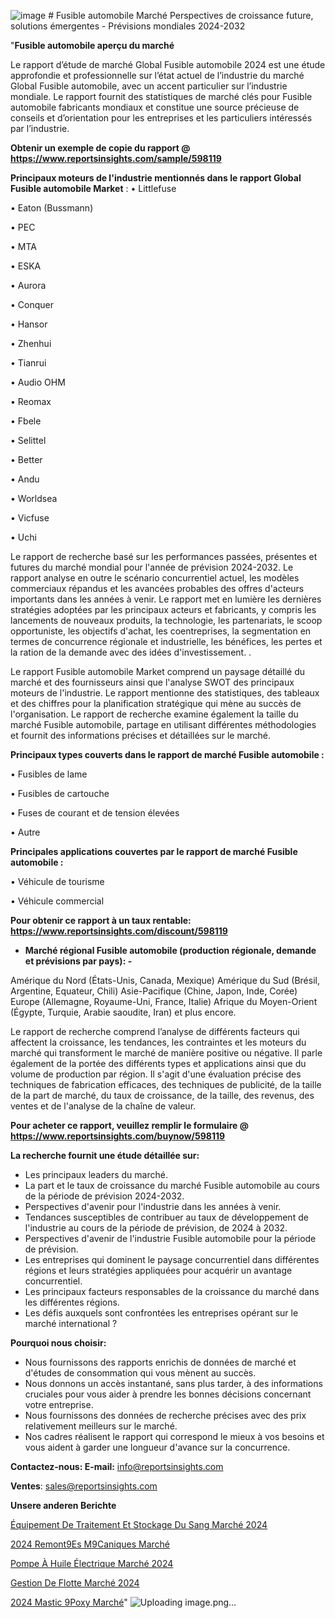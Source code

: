 ![image](https://github.com/gayatrid12/RItrends/assets/158473851/0e0a3a07-73b5-4667-8f0c-d4423be49a74) # Fusible automobile Marché Perspectives de croissance future, solutions émergentes - Prévisions mondiales 2024-2032

"<strong>Fusible automobile aperçu du marché</strong>

Le rapport d’étude de marché Global Fusible automobile 2024 est une étude approfondie et professionnelle sur l’état actuel de l’industrie du marché Global Fusible automobile, avec un accent particulier sur l’industrie mondiale. Le rapport fournit des statistiques de marché clés pour Fusible automobile fabricants mondiaux et constitue une source précieuse de conseils et d’orientation pour les entreprises et les particuliers intéressés par l’industrie.

<strong>Obtenir un exemple de copie du rapport @ <a href=https://www.reportsinsights.com/sample/598119>https://www.reportsinsights.com/sample/598119</a></strong>

<strong>Principaux moteurs de l'industrie mentionnés dans le rapport Global Fusible automobile Market</strong> :
• Littlefuse

• Eaton (Bussmann)

• PEC

• MTA

• ESKA

• Aurora

• Conquer

• Hansor

• Zhenhui

• Tianrui

• Audio OHM

• Reomax

• Fbele

• Selittel

• Better

• Andu

• Worldsea

• Vicfuse

• Uchi

Le rapport de recherche basé sur les performances passées, présentes et futures du marché mondial pour l'année de prévision 2024-2032. Le rapport analyse en outre le scénario concurrentiel actuel, les modèles commerciaux répandus et les avancées probables des offres d'acteurs importants dans les années à venir. Le rapport met en lumière les dernières stratégies adoptées par les principaux acteurs et fabricants, y compris les lancements de nouveaux produits, la technologie, les partenariats, le scoop opportuniste, les objectifs d'achat, les coentreprises, la segmentation en termes de concurrence régionale et industrielle, les bénéfices, les pertes et la ration de la demande avec des idées d'investissement. .

Le rapport Fusible automobile Market comprend un paysage détaillé du marché et des fournisseurs ainsi que l'analyse SWOT des principaux moteurs de l'industrie. Le rapport mentionne des statistiques, des tableaux et des chiffres pour la planification stratégique qui mène au succès de l'organisation. Le rapport de recherche examine également la taille du marché Fusible automobile, partage en utilisant différentes méthodologies et fournit des informations précises et détaillées sur le marché.

<strong>Principaux types couverts dans le rapport de marché Fusible automobile :</strong>

• Fusibles de lame

• Fusibles de cartouche

• Fuses de courant et de tension élevées

• Autre

<strong>Principales applications couvertes par le rapport de marché Fusible automobile :</strong>

• Véhicule de tourisme

• Véhicule commercial

<strong>Pour obtenir ce rapport à un taux rentable: <a href=https://www.reportsinsights.com/discount/598119>https://www.reportsinsights.com/discount/598119</a></strong>
<ul>
  <li><strong>Marché régional Fusible automobile (production régionale, demande et prévisions par pays): -</strong></li>
</ul>
Amérique du Nord (États-Unis, Canada, Mexique)
Amérique du Sud (Brésil, Argentine, Equateur, Chili)
Asie-Pacifique (Chine, Japon, Inde, Corée)
Europe (Allemagne, Royaume-Uni, France, Italie)
Afrique du Moyen-Orient (Égypte, Turquie, Arabie saoudite, Iran) et plus encore.

Le rapport de recherche comprend l’analyse de différents facteurs qui affectent la croissance, les tendances, les contraintes et les moteurs du marché qui transforment le marché de manière positive ou négative. Il parle également de la portée des différents types et applications ainsi que du volume de production par région. Il s'agit d'une évaluation précise des techniques de fabrication efficaces, des techniques de publicité, de la taille de la part de marché, du taux de croissance, de la taille, des revenus, des ventes et de l'analyse de la chaîne de valeur.

<strong>Pour acheter ce rapport, veuillez remplir le formulaire @   <a href=https://www.reportsinsights.com/buynow/598119>https://www.reportsinsights.com/buynow/598119</a></strong>

<strong>La recherche fournit une étude détaillée sur:</strong>
<ul>
  <li>Les principaux leaders du marché.</li>
  <li>La part et le taux de croissance du marché Fusible automobile au cours de la période de prévision 2024-2032.</li>
  <li>Perspectives d'avenir pour l'industrie dans les années à venir.</li>
  <li>Tendances susceptibles de contribuer au taux de développement de l'industrie au cours de la période de prévision, de 2024 à 2032.</li>
  <li>Perspectives d'avenir de l'industrie Fusible automobile pour la période de prévision.</li>
  <li>Les entreprises qui dominent le paysage concurrentiel dans différentes régions et leurs stratégies appliquées pour acquérir un avantage concurrentiel.</li>
  <li>Les principaux facteurs responsables de la croissance du marché dans les différentes régions.</li>
  <li>Les défis auxquels sont confrontées les entreprises opérant sur le marché international ?</li>
</ul>
<strong>Pourquoi nous choisir:</strong>
<ul>
  <li>Nous fournissons des rapports enrichis de données de marché et d'études de consommation qui vous mènent au succès.</li>
  <li>Nous donnons un accès instantané, sans plus tarder, à des informations cruciales pour vous aider à prendre les bonnes décisions concernant votre entreprise.</li>
  <li>Nous fournissons des données de recherche précises avec des prix relativement meilleurs sur le marché.</li>
  <li>Nos cadres réalisent le rapport qui correspond le mieux à vos besoins et vous aident à garder une longueur d'avance sur la concurrence.</li>
</ul>
<strong>Contactez-nous:
</strong><strong>E-mail:</strong> <a href=mailto:info@reportsinsights.com>info@reportsinsights.com</a>

<strong>Ventes</strong>: <a href=mailto:sales@reportsinsights.com>sales@reportsinsights.com</a>

<strong>Unsere anderen Berichte</strong>

<a href=https://www.linkedin.com/pulse/équipement-de-traitement-et-stockage-du-sang-marchéperspectives-hagrc/>Équipement De Traitement Et Stockage Du Sang Marché 2024</a>

<a href=https://www.linkedin.com/pulse/2024-remont%C3%A9es-m%C3%A9caniques-march%C3%A9tendance-et-pr%C3%A9visions-km2zc/>2024 Remont9Es M9Caniques Marché</a>

<a href=https://www.linkedin.com/pulse/pompe-à-huile-électrique-marché-couverture-du-yirnc/>Pompe À Huile Électrique Marché 2024</a>

<a href=https://www.linkedin.com/pulse/gestion-de-flotte-marché-aperçus-dune-analyse-complète-kh64c/>Gestion De Flotte Marché 2024</a>

<a href=https://www.linkedin.com/pulse/2024-mastic-%C3%A9poxy-march%C3%A9-de-rapport-analyse-sqhqc/>2024 Mastic 9Poxy Marché</a>"
![Uploading image.png…]()
